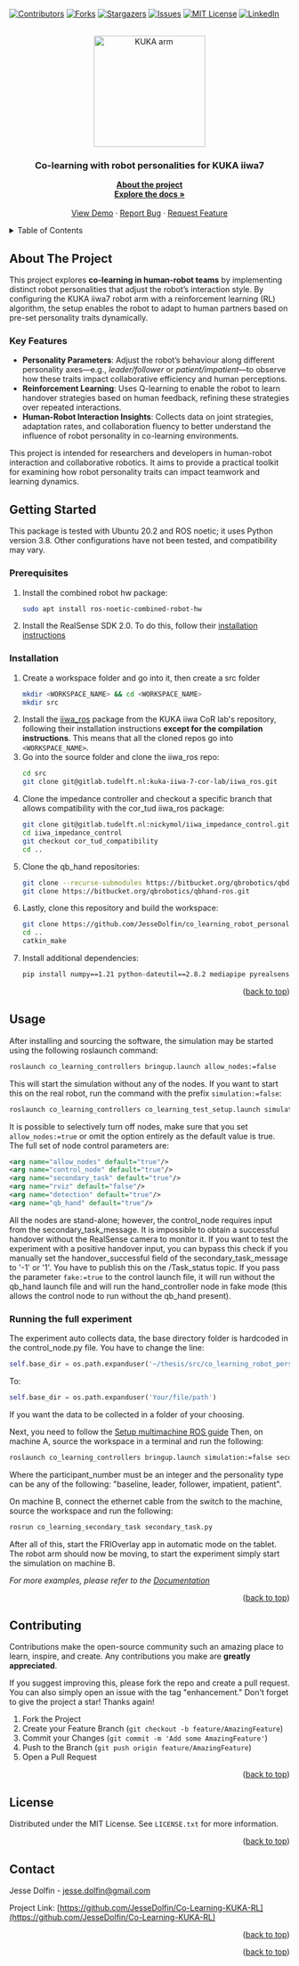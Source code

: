 <!-- Improved compatibility of back to top link: See: https://github.com/othneildrew/Best-README-Template/pull/73 -->
<a name="readme-top"></a>
<!--
*** Thanks for checking out the Best-README-Template. If you have a suggestion
*** that would make this better, please fork the repo and create a pull request
*** or simply open an issue with the tag "enhancement".
*** Don't forget to give the project a star!
*** Thanks again! Now go create something AMAZING! :D
-->

<!-- PROJECT SHIELDS -->
<!--
*** I'm using markdown "reference style" links for readability.
*** Reference links are enclosed in brackets [ ] instead of parentheses ( ).
*** See the bottom of this document for the declaration of the reference variables
*** for contributors-url, forks-url, etc. This is an optional, concise syntax you may use.
*** https://www.markdownguide.org/basic-syntax/#reference-style-links
-->
[![Contributors][contributors-shield]][contributors-url]
[![Forks][forks-shield]][forks-url]
[![Stargazers][stars-shield]][stars-url]
[![Issues][issues-shield]][issues-url]
[![MIT License][license-shield]][license-url]
[![LinkedIn][linkedin-shield]][linkedin-url]

<!-- PROJECT LOGO -->
<br />
<div align="center">
  <img src="https://www.kuka.com/-/media/kuka-corporate/images/products/robots/cta-images/lbr-iiwa.png?rev=-1&w=767&hash=78E7DD844A27074AFD67AEF17C72078A" alt="KUKA arm" width="200"/>

<h3 align="center">Co-learning with robot personalities for KUKA iiwa7</h3>

  <p align="center">
    <a href="https://github.com/JesseDolfin/co_learning_robot_personalities/README.md"><strong>About the project</strong></a>
    <br />
    <a href="https://github.com/JesseDolfin/co_learning_robot_personalities"><strong>Explore the docs »</strong></a>
    <br />
    <br />
    <a href="https://github.com/JesseDolfin/co_learning_robot_personalities">View Demo</a>
    ·
    <a href="https://github.com/JesseDolfin/co_learning_robot_personalities/issues">Report Bug</a>
    ·
    <a href="https://github.com/JesseDolfin/co_learning_robot_personalities/issues">Request Feature</a>
  </p>
</div>

<!-- TABLE OF CONTENTS -->
<details>
  <summary>Table of Contents</summary>
  <ol>
    <li><a href="#about-the-project">About The Project</a></li>
    <li>
      <a href="#getting-started">Getting Started</a>
      <ul>
        <li><a href="#prerequisites">Prerequisites</a></li>
        <li><a href="#installation">Installation</a></li>
      </ul>
    </li>
    <li><a href="#usage">Usage</a></li>
    <li><a href="#contributing">Contributing</a></li>
    <li><a href="#license">License</a></li>
    <li><a href="#contact">Contact</a></li>
  </ol>
</details>

<!-- ABOUT THE PROJECT -->
## About The Project

This project explores **co-learning in human-robot teams** by implementing distinct robot personalities that adjust the robot’s interaction style. By configuring the KUKA iiwa7 robot arm with a reinforcement learning (RL) algorithm, the setup enables the robot to adapt to human partners based on pre-set personality traits dynamically.

### Key Features

- **Personality Parameters**: Adjust the robot’s behaviour along different personality axes—e.g., *leader/follower* or *patient/impatient*—to observe how these traits impact collaborative efficiency and human perceptions.
- **Reinforcement Learning**: Uses Q-learning to enable the robot to learn handover strategies based on human feedback, refining these strategies over repeated interactions.
- **Human-Robot Interaction Insights**: Collects data on joint strategies, adaptation rates, and collaboration fluency to better understand the influence of robot personality in co-learning environments.

This project is intended for researchers and developers in human-robot interaction and collaborative robotics. It aims to provide a practical toolkit for examining how robot personality traits can impact teamwork and learning dynamics.


<!-- GETTING STARTED -->
## Getting Started
This package is tested with Ubuntu 20.2 and ROS noetic; it uses Python version 3.8. Other configurations have not been tested, and compatibility may vary.

### Prerequisites
1. Install the combined robot hw package:
   ```sh
   sudo apt install ros-noetic-combined-robot-hw
   ```
2. Install the RealSense SDK 2.0. To do this, follow their [installation instructions](https://dev.intelrealsense.com/docs/compiling-librealsense-for-linux-ubuntu-guide)

### Installation
1. Create a workspace folder and go into it, then create a src folder
   ```sh
   mkdir <WORKSPACE_NAME> && cd <WORKSPACE_NAME>
   mkdir src
   ```
2. Install the [iiwa_ros](https://gitlab.tudelft.nl/kuka-iiwa-7-cor-lab/iiwa_ros) package from the KUKA iiwa CoR lab's repository, following their installation instructions **except for the compilation instructions**. This means that all the cloned repos go into ```<WORKSPACE_NAME>```.
3. Go into the source folder and clone the iiwa_ros repo:
   ```sh
   cd src
   git clone git@gitlab.tudelft.nl:kuka-iiwa-7-cor-lab/iiwa_ros.git
   ```
4. Clone the impedance controller and checkout a specific branch that allows compatibility with the cor_tud iiwa_ros package:
   ```sh
   git clone git@gitlab.tudelft.nl:nickymol/iiwa_impedance_control.git
   cd iiwa_impedance_control
   git checkout cor_tud_compatibility
   cd ..
   ```
5. Clone the qb_hand repositories:
   ```sh
   git clone --recurse-submodules https://bitbucket.org/qbrobotics/qbdevice-ros.git
   git clone https://bitbucket.org/qbrobotics/qbhand-ros.git
   ```
6. Lastly, clone this repository and build the workspace:
   ```sh
   git clone https://github.com/JesseDolfin/co_learning_robot_personalities.git
   cd ..
   catkin_make
   ```
7. Install additional dependencies:
   ```sh
   pip install numpy==1.21 python-dateutil==2.8.2 mediapipe pyrealsense2 ultralytics gymnasium pygame pyserial
   ```

<p align="right">(<a href="#readme-top">back to top</a>)</p>

<!-- USAGE EXAMPLES -->
## Usage
After installing and sourcing the software, the simulation may be started using the following roslaunch command:
```sh
roslaunch co_learning_controllers bringup.launch allow_nodes:=false
```
This will start the simulation without any of the nodes.
If you want to start this on the real robot, run the command with the prefix `simulation:=false`:
```sh
roslaunch co_learning_controllers co_learning_test_setup.launch simulation:=false
```
It is possible to selectively turn off nodes, make sure that you set ```allow_nodes:=true``` or omit the option entirely as the default value is true. The full set of node control parameters are:
```xml
<arg name="allow_nodes" default="true"/>
<arg name="control_node" default="true"/>
<arg name="secondary_task" default="true"/>
<arg name="rviz" default="false"/>
<arg name="detection" default="true"/>
<arg name="qb_hand" default="true"/>
```
All the nodes are stand-alone; however, the control_node requires input from the secondary_task_message. It is impossible to obtain a successful handover without the RealSense camera to monitor it. If you want to test the experiment with a positive handover input, you can bypass this check if you manually set the handover_successful field of the secondary_task_message to '-1' or '1'. You have to publish this on the /Task_status topic. If you pass the parameter ``fake:=true`` to the control launch file, it will run without the qb_hand launch file and will run the hand_controller node in fake mode (this allows the control node to run without the qb_hand present). 

### Running the full experiment
The experiment auto collects data, the base directory folder is hardcoded in the control_node.py file. You have to change the line:
```py
self.base_dir = os.path.expanduser('~/thesis/src/co_learning_robot_personalities/data_collection')
```
To:
```py
self.base_dir = os.path.expanduser('Your/file/path')
```
If you want the data to be collected in a folder of your choosing.

Next, you need to follow the [Setup multimachine ROS guide](setup_multimachine_ros.md) 
Then, on machine A, source the workspace in a terminal and run the following:
```sh
roslaunch co_learning_controllers bringup.launch simulation:=false secondary_task:=false participant_number:=<x> personality_type:=<y>
```
Where the participant_number must be an integer and the personality type can be any of the following: "baseline, leader, follower, impatient, patient".

On machine B, connect the ethernet cable from the switch to the machine, source the workspace and run the following:
```sh
rosrun co_learning_secondary_task secondary_task.py 
```
After all of this, start the FRIOverlay app in automatic mode on the tablet.  
The robot arm should now be moving, to start the experiment simply start the simulation on machine B.

_For more examples, please refer to the [Documentation](https://google.com)_

<p align="right">(<a href="#readme-top">back to top</a>)</p>


<!-- CONTRIBUTING -->
## Contributing
Contributions make the open-source community such an amazing place to learn, inspire, and create. Any contributions you make are **greatly appreciated**.

If you suggest improving this, please fork the repo and create a pull request. You can also simply open an issue with the tag "enhancement."
Don't forget to give the project a star! Thanks again!

1. Fork the Project
2. Create your Feature Branch (`git checkout -b feature/AmazingFeature`)
3. Commit your Changes (`git commit -m 'Add some AmazingFeature'`)
4. Push to the Branch (`git push origin feature/AmazingFeature`)
5. Open a Pull Request

<p align="right">(<a href="#readme-top">back to top</a>)</p>



<!-- LICENSE -->
## License
Distributed under the MIT License. See `LICENSE.txt` for more information.

<p align="right">(<a href="#readme-top">back to top</a>)</p>



<!-- CONTACT -->
## Contact
Jesse Dolfin - jesse.dolfin@gmail.com

Project Link: [https://github.com/JesseDolfin/Co-Learning-KUKA-RL](https://github.com/JesseDolfin/Co-Learning-KUKA-RL)

<p align="right">(<a href="#readme-top">back to top</a>)</p>


<p align="right">(<a href="#readme-top">back to top</a>)</p>



<!-- MARKDOWN LINKS & IMAGES -->
<!-- https://www.markdownguide.org/basic-syntax/#reference-style-links -->
[contributors-shield]: https://img.shields.io/github/contributors/JesseDolfin/co_learning_robot_personalities.svg?style=for-the-badge
[contributors-url]: https://github.com/JesseDolfin/co_learning_robot_personalities/graphs/contributors
[forks-shield]: https://img.shields.io/github/forks/JesseDolfin/co_learning_robot_personalities.svg?style=for-the-badge
[forks-url]: https://github.com/JesseDolfin/co_learning_robot_personalities/network/members
[stars-shield]: https://img.shields.io/github/stars/JesseDolfin/co_learning_robot_personalities.svg?style=for-the-badge
[stars-url]: https://github.com/JesseDolfin/co_learning_robot_personalities/stargazers
[issues-shield]: https://img.shields.io/github/issues/JesseDolfin/co_learning_robot_personalities.svg?style=for-the-badge
[issues-url]: https://github.com/JesseDolfin/co_learning_robot_personalities/issues
[license-shield]: https://img.shields.io/github/license/JesseDolfin/co_learning_robot_personalities.svg?style=for-the-badge
[license-url]: https://github.com/JesseDolfin/co_learning_robot_personalities/blob/master/LICENSE.txt
[linkedin-shield]: https://img.shields.io/badge/-LinkedIn-black.svg?style=for-the-badge&logo=linkedin&colorB=555
[linkedin-url]: https://linkedin.com/in/Jesse-Dolfin
[product-screenshot]: https://preview.free3d.com/img/2015/06/2205987029685109856/qyz27g5f.jpg
[Python.py]: https://upload.wikimedia.org/wikipedia/commons/thumb/c/c3/Python-logo-notext.svg/1869px-Python-logo-notext.svg.png
[Python-url]: https://www.python.org/


